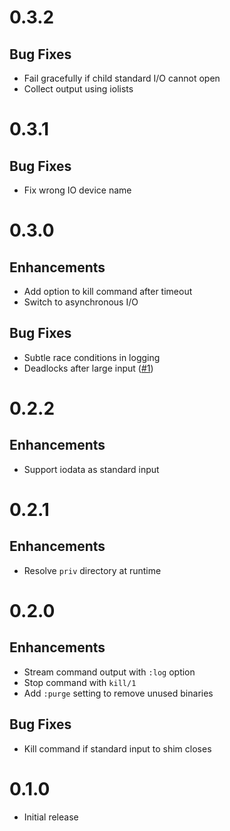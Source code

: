# 0.3.2

## Bug Fixes

- Fail gracefully if child standard I/O cannot open
- Collect output using iolists

# 0.3.1

## Bug Fixes

- Fix wrong IO device name

# 0.3.0

## Enhancements

- Add option to kill command after timeout
- Switch to asynchronous I/O

## Bug Fixes

- Subtle race conditions in logging
- Deadlocks after large input ([#1](https://github.com/jayjun/rambo/issues/1))

# 0.2.2

## Enhancements

- Support iodata as standard input

# 0.2.1

## Enhancements

- Resolve `priv` directory at runtime

# 0.2.0

## Enhancements

- Stream command output with `:log` option
- Stop command with `kill/1`
- Add `:purge` setting to remove unused binaries

## Bug Fixes

- Kill command if standard input to shim closes

# 0.1.0

- Initial release

